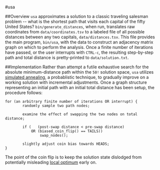 #usa

##Overview
`usa` approximates a solution to a classic traveling salesman problem -- what is the shortest path that visits each capital of the fifty United States?
`bin/generate_distances`, when run, translates raw coordinates from `data/coordinates.tsv` to a labeled file of all possible distances between any two capitals, `data/distances.tsv`.
This file provides the main program, `bin/usa`, with the data to construct an adjacency matrix graph on which to perform the analysis.
Once a finite number of iterations have passed, or the user interrupts with `CTRL-c`, the resulting step-by-step path and total distance is pretty-printed to `data/solution.txt`.

##Implementation
Rather than attempt a futile exhaustive search for the absolute minimum-distance path within the `50!` solution space, `usa` utilizes [simulated annealing](https://en.wikipedia.org/wiki/Simulated_annealing), a probablistic technique, to gradually improve on a working solution with incremental adjustments.
Once a graph structure representing an initial path with an initial total distance has been setup, the procedure follows:
```
for (an arbitrary finite number of iterations OR interrupt) {
        randomly sample two path nodes;

        examine the effect of swapping the two nodes on total distance;

        if (   (post-swap distance < pre-swap distance)
            OR (biased_coin_flip() == TAILS))
                swap_nodes();

        slightly adjust coin bias towards HEADS;
}
```
The point of the coin flip is to keep the solution state dislodged from potentially misleading [local optimum](https://en.wikipedia.org/wiki/Hill_climbing) early on.
